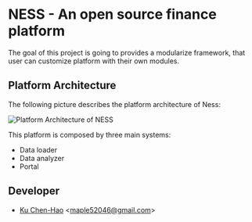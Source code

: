 # NESS - An open source finance platform

The goal of this project is going to provides a modularize framework, that user can customize platform with their own modules.

## Platform Architecture

The following picture describes the platform architecture of Ness:

![Platform Architecture of NESS](https://i.imgur.com/ZDdqMoB.jpg)

This platform is composed by three main systems:

- Data loader
- Data analyzer
- Portal

## Developer

- [Ku Chen-Hao](https://maple52046.github.io) <[maple52046@gmail.com](mailto:maple52046@gmail.com)>
